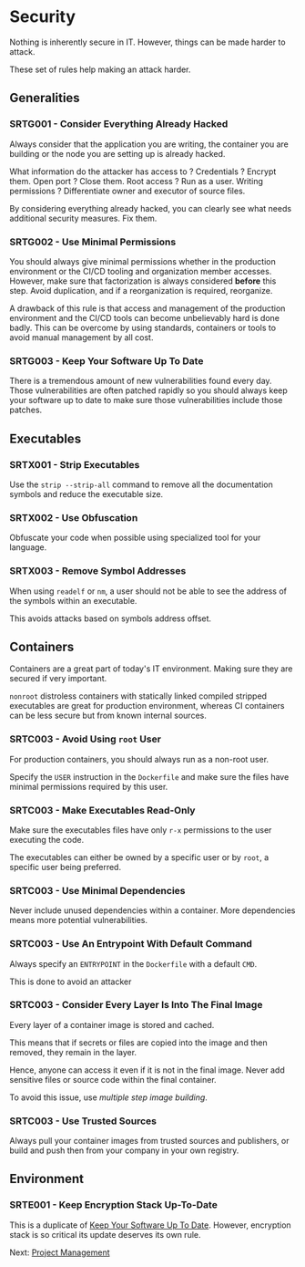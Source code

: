 # Security

Nothing is inherently secure in IT. However, things can be made harder to attack.

These set of rules help making an attack harder.

## Generalities

### SRTG001 - Consider Everything Already Hacked

Always consider that the application you are writing, the container you are building or the node you are setting up is already hacked.

What information do the attacker has access to ? Credentials ? Encrypt them. Open port ? Close them. Root access ? Run as a user. Writing permissions ? Differentiate owner and executor of source files.

By considering everything already hacked, you can clearly see what needs additional security measures. Fix them.

### SRTG002 - Use Minimal Permissions

You should always give minimal permissions whether in the production environment or the CI/CD tooling and organization member accesses. However, make sure that factorization is always considered **before** this step. Avoid duplication, and if a reorganization is required, reorganize.

A drawback of this rule is that access and management of the production environment and the CI/CD tools can become unbelievably hard is done badly.
This can be overcome by using standards, containers or tools to avoid manual management by all cost.

### SRTG003 - Keep Your Software Up To Date

There is a tremendous amount of new vulnerabilities found every day. Those vulnerabilities are often patched rapidly so you should always keep your software up to date to make sure those vulnerabilities include those patches.

## Executables

### SRTX001 - Strip Executables

Use the `strip --strip-all` command to remove all the documentation symbols and reduce the executable size.

### SRTX002 - Use Obfuscation

Obfuscate your code when possible using specialized tool for your language.

### SRTX003 - Remove Symbol Addresses

When using `readelf` or `nm`, a user should not be able to see the address of the symbols within an executable.

This avoids attacks based on symbols address offset.

## Containers

Containers are a great part of today's IT environment. Making sure they are secured if very important.

`nonroot` distroless containers with statically linked compiled stripped executables are great for production environment, whereas CI containers can be less secure but from known internal sources.

### SRTC003 - Avoid Using `root` User

For production containers, you should always run as a non-root user.

Specify the `USER` instruction in the `Dockerfile` and make sure the files have minimal permissions required by this user.

### SRTC003 - Make Executables Read-Only

Make sure the executables files have only `r-x` permissions to the user executing the code.

The executables can either be owned by a specific user or by `root`, a specific user being preferred.

### SRTC003 - Use Minimal Dependencies

Never include unused dependencies within a container. More dependencies means more potential vulnerabilities.

### SRTC003 - Use An Entrypoint With Default Command

Always specify an `ENTRYPOINT` in the `Dockerfile` with a default `CMD`.

This is done to avoid an attacker

### SRTC003 - Consider Every Layer Is Into The Final Image

Every layer of a container image is stored and cached.

This means that if secrets or files are copied into the image and then removed, they remain in the layer.

Hence, anyone can access it even if it is not in the final image. Never add sensitive files or source code within the final container.

To avoid this issue, use _multiple step image building_.

### SRTC003 - Use Trusted Sources

Always pull your container images from trusted sources and publishers, or build and push then from your company in your own registry.

## Environment

### SRTE001 - Keep Encryption Stack Up-To-Date

This is a duplicate of [Keep Your Software Up To Date](#srtg003---keep-your-software-up-to-date). However, encryption stack is so critical its update deserves its own rule.

Next: [Project Management](./project_management.md)
